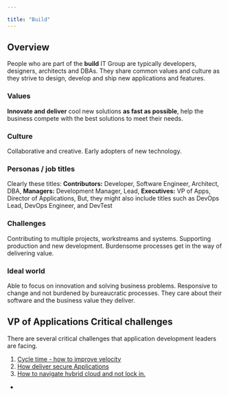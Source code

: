 ```yaml
---

title: "Build"
---
```

## Overview

People who are part of the **build** IT Group are typically developers, designers, architects and DBAs.  They share common values and culture as they strive to design, develop and ship new applications and features.

### Values

**Innovate and deliver** cool new solutions **as fast as possible**, help the business compete with the best solutions to meet their needs.

### Culture

Collaborative and creative. Early adopters of new technology.

### Personas / job titles

Clearly these titles:
**Contributors:** Developer, Software Engineer, Architect, DBA,
**Managers:**  Development Manager, Lead,
**Executives:**  VP of Apps, Director of Applications,
But, they might also include titles such as DevOps Lead, DevOps Engineer, and DevTest

### Challenges

Contributing to multiple projects, workstreams and systems. Supporting production and new development. Burdensome processes get in the way of delivering value.

### Ideal world

Able to focus on innovation and solving business problems. Responsive to change and not burdened by bureaucratic processes.  They care about their software and the business value they deliver.

## VP of Applications Critical challenges

There are several critical challenges that application development leaders are facing.

1. [Cycle time - how to improve velocity](/handbook/marketing/brand-and-product-marketing/product-and-solution-marketing/it-groups/build/cycle-time/)
1. [How deliver secure Applications](/handbook/marketing/brand-and-product-marketing/product-and-solution-marketing/it-groups/build/secure-applications/)
1. [How to navigate hybrid cloud and not lock in.](/handbook/marketing/brand-and-product-marketing/product-and-solution-marketing/it-groups/build/modernize/)

-
